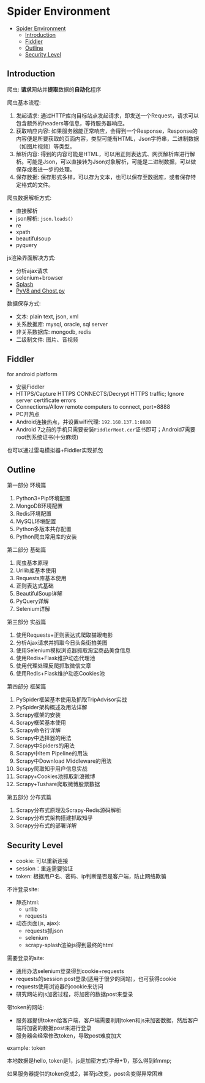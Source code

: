 # Spider Environment

- [Spider Environment](#spider-environment)
  - [Introduction](#introduction)
  - [Fiddler](#fiddler)
  - [Outline](#outline)
  - [Security Level](#security-level)

## Introduction

爬虫: **请求**网站并**提取**数据的**自动化**程序

爬虫基本流程:
1. 发起请求: 通过HTTP库向目标站点发起请求，即发送一个Request，请求可以包含额外的headers等信息，等待服务器响应。
1. 获取响应内容: 如果服务器能正常响应，会得到一个Response，Response的内容便是所要获取的页面内容，类型可能有HTML，Json字符串，二进制数据（如图片视频）等类型。
1. 解析内容: 得到的内容可能是HTML，可以用正则表达式、网页解析库进行解析。可能是Json，可以直接转为Json对象解析，可能是二进制数据，可以做保存或者进一步的处理。
1. 保存数据: 保存形式多样，可以存为文本，也可以保存至数据库，或者保存特定格式的文件。

爬虫数据解析方式:
- 直接解析
- json解析: `json.loads()`
- re
- xpath
- beautifulsoup
- pyquery

js渲染界面解决方式:
- 分析ajax请求
- selenium+browser
- [Splash](https://github.com/scrapinghub/splash)
- [PyV8 and Ghost.py](https://github.com/jeanphix/Ghost.py)

数据保存方式:
- 文本: plain text, json, xml
- 关系数据库: mysql, oracle, sql server
- 非关系数据库: mongodb, redis
- 二级制文件: 图片、音视频

## Fiddler

for android platform
- 安装Fiddler
- HTTPS/Capture HTTPS CONNECTS/Decrypt HTTPS traffic; Ignore server certificate errors
- Connections/Allow remote computers to connect, port=8888
- PC开热点
- Android连接热点，并设置wifi代理: `192.168.137.1:8888`
- Android 7之前的手机只需要安装`FiddlerRoot.cer`证书即可；Android7需要root到系统证书(十分麻烦)

也可以通过雷电模拟器+Fiddler实现抓包

## Outline

第一部分 环境篇
1. Python3+Pip环境配置
1. MongoDB环境配置
1. Redis环境配置
1. MySQL环境配置
1. Python多版本共存配置
1. Python爬虫常用库的安装

第二部分 基础篇
1. 爬虫基本原理
1. Urllib库基本使用
1. Requests库基本使用
1. 正则表达式基础
1. BeautifulSoup详解
1. PyQuery详解
1. Selenium详解

第三部分 实战篇
1. 使用Requests+正则表达式爬取猫眼电影
1. 分析Ajax请求并抓取今日头条街拍美图
1. 使用Selenium模拟浏览器抓取淘宝商品美食信息
1. 使用Redis+Flask维护动态代理池
1. 使用代理处理反爬抓取微信文章
1. 使用Redis+Flask维护动态Cookies池

第四部分 框架篇 
1. PySpider框架基本使用及抓取TripAdvisor实战
1. PySpider架构概述及用法详解
1. Scrapy框架的安装
1. Scrapy框架基本使用
1. Scrapy命令行详解
1. Scrapy中选择器的用法
1. Scrapy中Spiders的用法
1. Scrapy中Item Pipeline的用法
1. Scrapy中Download Middleware的用法
1. Scrapy爬取知乎用户信息实战
1. Scrapy+Cookies池抓取新浪微博
1. Scrapy+Tushare爬取微博股票数据

第五部分 分布式篇
1. Scrapy分布式原理及Scrapy-Redis源码解析
1. Scrapy分布式架构搭建抓取知乎
1. Scrapy分布式的部署详解

## Security Level

- cookie: 可以重新连接
- session：重连需要验证
- token: 根据用户名、密码、ip判断是否是客户端，防止网络欺骗

不许登录site:
- 静态html: 
  - urllib
  - requests
- 动态页面(js, ajax):
  - requests抓json
  - selenium
  - scrapy-splash渲染js得到最终的html

需要登录的site:
- 通用办法selenium登录得到cookie+requests
- requests的session post登录(适用于很少的网站)，也可获得cookie
- requests使用浏览器的cookie来访问
- 研究网站的js加密过程，将加密的数据post来登录

带token的网站:
- 服务器提供token给客户端，客户端需要利用token和js来加密数据，然后客户端将加密的数据post来进行登录
- 服务器会经常修改token，导致post难度加大

example: token

本地数据是hello, token是1，js是加密方式(字母+1)，那么得到ifmmp;

如果服务器提供的token变成2，甚至js改变，post会变得异常困难